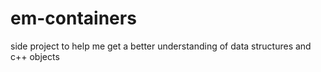 # em-containers
side project to help me get a better understanding of data structures and c++ objects
